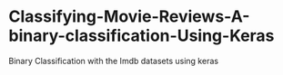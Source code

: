 # Classifying-Movie-Reviews-A-binary-classification-Using-Keras
Binary Classification with the Imdb datasets using keras
